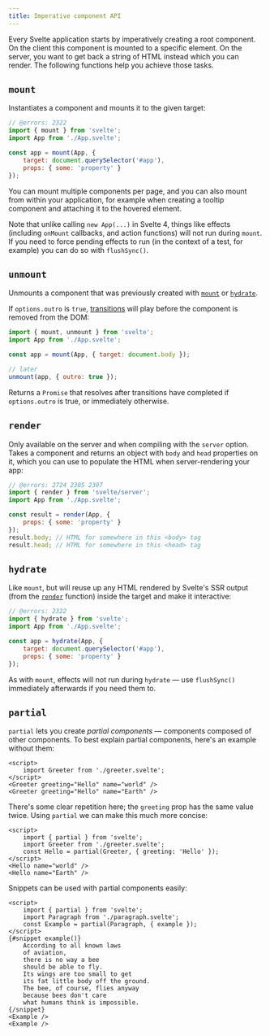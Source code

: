 ```yaml
---
title: Imperative component API
---
```


<!-- better title needed?

- mount
- unmount
- render
- hydrate
- how they interact with each other -->

Every Svelte application starts by imperatively creating a root component. On the client this component is mounted to a specific element. On the server, you want to get back a string of HTML instead which you can render. The following functions help you achieve those tasks.

## `mount`

Instantiates a component and mounts it to the given target:

```js
// @errors: 2322
import { mount } from 'svelte';
import App from './App.svelte';

const app = mount(App, {
	target: document.querySelector('#app'),
	props: { some: 'property' }
});
```

You can mount multiple components per page, and you can also mount from within your application, for example when creating a tooltip component and attaching it to the hovered element.

Note that unlike calling `new App(...)` in Svelte 4, things like effects (including `onMount` callbacks, and action functions) will not run during `mount`. If you need to force pending effects to run (in the context of a test, for example) you can do so with `flushSync()`.

## `unmount`

Unmounts a component that was previously created with [`mount`](#mount) or [`hydrate`](#hydrate).

If `options.outro` is `true`, [transitions](transition) will play before the component is removed from the DOM:

```js
import { mount, unmount } from 'svelte';
import App from './App.svelte';

const app = mount(App, { target: document.body });

// later
unmount(app, { outro: true });
```

Returns a `Promise` that resolves after transitions have completed if `options.outro` is true, or immediately otherwise.

## `render`

Only available on the server and when compiling with the `server` option. Takes a component and returns an object with `body` and `head` properties on it, which you can use to populate the HTML when server-rendering your app:

```js
// @errors: 2724 2305 2307
import { render } from 'svelte/server';
import App from './App.svelte';

const result = render(App, {
	props: { some: 'property' }
});
result.body; // HTML for somewhere in this <body> tag
result.head; // HTML for somewhere in this <head> tag
```

## `hydrate`

Like `mount`, but will reuse up any HTML rendered by Svelte's SSR output (from the [`render`](#render) function) inside the target and make it interactive:

```js
// @errors: 2322
import { hydrate } from 'svelte';
import App from './App.svelte';

const app = hydrate(App, {
	target: document.querySelector('#app'),
	props: { some: 'property' }
});
```

As with `mount`, effects will not run during `hydrate` — use `flushSync()` immediately afterwards if you need them to.

## `partial`

`partial` lets you create *partial components* — components composed of other components. 
To best explain partial components, here's an example without them:
```svelte
<script>
	import Greeter from './greeter.svelte';
</script>
<Greeter greeting="Hello" name="world" />
<Greeter greeting="Hello" name="Earth" />
```
There's some clear repetition here; the `greeting` prop has the same value twice. Using `partial` we can make this much more concise:
```svelte
<script>
	import { partial } from 'svelte';
	import Greeter from './greeter.svelte';
	const Hello = partial(Greeter, { greeting: 'Hello' });
</script>
<Hello name="world" />
<Hello name="Earth" />
```
Snippets can be used with partial components easily:
```svelte
<script>
	import { partial } from 'svelte';
	import Paragraph from './paragraph.svelte';
	const Example = partial(Paragraph, { example });
</script>
{#snippet example()}
	According to all known laws
	of aviation,
	there is no way a bee
	should be able to fly.
	Its wings are too small to get
	its fat little body off the ground.
	The bee, of course, flies anyway
	because bees don't care
	what humans think is impossible.
{/snippet}
<Example />
<Example />
```